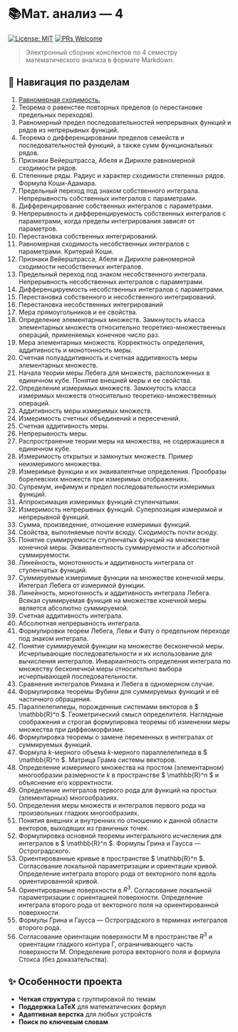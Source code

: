# 📚Мат. анализ — 4

[![License: MIT](https://img.shields.io/badge/License-MIT-yellow.svg)](https://opensource.org/licenses/MIT)
[![PRs Welcome](https://img.shields.io/badge/PRs-welcome-brightgreen.svg)](https://github.com/t-puzanov/calculus-4/pulls)

> Электронный сборник конспектов по 4 семестру математического анализа в формате Markdown.

## 🧭 Навигация по разделам

1. [Равномерная сходимость.](./articles/uniform_convergence.md)
2. Теорема о равенстве повторных пределов (о перестановке предельных переходов).
3. Равномерный предел последовательностей непрерывных функций и рядов из непрерывных функций.
4. Теорема о дифференцировании пределов семейств и последовательностей функций, а также сумм функциональных рядов.
5. Признаки Вейерштрасса, Абеля и Дирихле равномерной сходимости рядов.
6. Степенные ряды. Радиус и характер сходимости степенных рядов. Формула Коши-Адамара.
7. Предельный переход под знаком собственного интеграла. Непрерывность собственных интегралов с параметрами.
8. Дифференцирование собственных интегралов с параметрами.
9. Непрерывность и дифференцируемость собственных интегралов с параметрами, когда пределы интегрирования зависят от параметров.
10. Перестановка собственных интегрирований.
11. Равномерная сходимость несобственных интегралов с параметрами. Критерий Коши.
12. Признаки Вейерштрасса, Абеля и Дирихле равномерной сходимости несобственных интегралов.
13. Предельный переход под знаком несобственного интеграла. Непрерывность несобственных интегралов с параметрами.
14. Дифференцируемость несобственных интегралов с параметрами.
15. Перестановка собственного и несобственного интегрирований.
16. Перестановка несобственных интегрирований
17. Мера прямоугольников и ее свойства.
18. Определение элементарных множеств. Замкнутость класса элементарных множеств относительно теоретико-множественных операций, применяемых конечное число раз.
19. Мера элементарных множеств. Корректность определения, аддитивность и монотонность меры.
20. Счетная полуаддитивность и счетная аддитивность меры элементарных множеств.
21. Начала теории меры Лебега для множеств, расположенных в единичном кубе. Понятие внешней меры и ее свойства.
22. Определение измеримых множеств. Замкнутость класса измеримых множеств относительно теоретико-множественных операций.
23. Аддитивность меры измеримых множеств.
24. Измеримость счетных объединений и пересечений.
25. Счетная аддитивность меры.
26. Непрерывность меры.
27. Распространение теории меры на множества, не содержащиеся в единичном кубе.
28. Измеримость открытых и замкнутых множеств. Пример неизмеримого множества.
29. Измеримые функции и их эквивалентные определения. Прообразы борелевских множеств при измеримых отображениях.
30. Супремум, инфимум и предел последовательности измеримых функций.
31. Аппроксимация измеримых функций ступенчатыми.
32. Измеримость непрерывных функций. Суперпозиция измеримой и непрерывной функций.
33. Сумма, произведение, отношение измеримых функций.
34. Свойства, выполняемые почти всюду. Сходимость почти всюду.
35. Понятие суммируемости ступенчатых функций на множестве конечной меры. Эквивалентность суммируемости и абсолютной суммируемости.
36. Линейность, монотонность и аддитивность интеграла от ступенчатых функций.
37. Суммируемые измеримые функции на множестве конечной меры. Интеграл Лебега от измеримой функции.
38. Линейность, монотонность и аддитивность интеграла Лебега. Всякая суммируемая функция на множестве конечной меры является абсолютно суммируемой.
39. Счетная аддитивность интеграла.
40. Абсолютная непрерывность интеграла.
41. Формулировки теорем Лебега, Леви и Фату о предельном переходе под знаком интеграла.
42. Понятие суммируемой функции на множестве бесконечной меры. Исчерпывающие последовательности и их использование для вычисления интегралов. Инвариантность определения интеграла по множеству бесконечной меры относительно выбора исчерпывающей последовательности.
43. Сравнение интегралов Римана и Лебега в одномерном случае.
44. Формулировка теоремы Фубини для суммируемых функций и её частичного обращения.
45. Параллелепипеды, порожденные системами векторов в $ \mathbb{R}^n $. Геометрический смысл определителя. Наглядные соображения и строгая формулировка теоремы об изменении меры множества при диффеоморфизме.
46. Формулировка теоремы о замене переменных в интегралах от суммируемых функций.
47. Формула $k$-мерного объема $k$-мерного параллелепипеда в $ \mathbb{R}^n $. Матрица Грама системы векторов.
48. Определение измеримого множества на простом (элементарном) многообразии размерности $k$ в пространстве $ \mathbb{R}^n $ и объяснение его корректности.
49. Определение интегралов первого рода для функций на простых (элементарных) многообразиях.
50. Определения меры множеств и интегралов первого рода на произвольных гладких многообразиях.
51. Понятия внешних и внутренних по отношению к данной области векторов, выходящих из граничных точек.
52. Формулировка основной теоремы интегрального исчисления для интегралов в $ \mathbb{R}^n $. Формулы Грина и Гаусса — Остроградского.
53. Ориентированные кривые в пространстве $ \mathbb{R}^n $. Согласование локальной параметризации и ориентации кривой. Определение интеграла второго рода от векторного поля вдоль ориентированной кривой.
54. Ориентированные поверхности в $R^3$. Согласование локальной параметризации с ориентацией поверхности. Определение интеграла второго рода от векторного поля на ориентированной поверхности.
55. Формулы Грина и Гаусса — Остроградского в терминах интегралов второго рода.
56. Согласование ориентации поверхности M в пространстве $R^3$ и ориентации гладкого контура Γ, ограничивающего часть поверхности M. Определение ротора векторного поля и формула Стокса (без доказательства).

## ✨ Особенности проекта
- **Четкая структура** с группировкой по темам
- **Поддержка LaTeX** для математических формул
- **Адаптивная верстка** для любых устройств
- **Поиск по ключевым словам**
